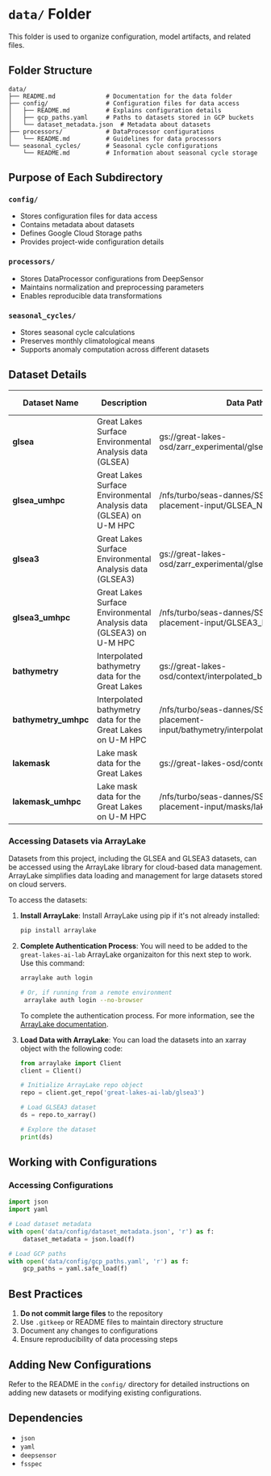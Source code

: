 # `data/` Folder

This folder is used to organize configuration, model artifacts, and related files.

## Folder Structure

```plaintext
data/
├── README.md              # Documentation for the data folder
├── config/                # Configuration files for data access
│   ├── README.md          # Explains configuration details
│   ├── gcp_paths.yaml     # Paths to datasets stored in GCP buckets
│   └── dataset_metadata.json  # Metadata about datasets
├── processors/            # DataProcessor configurations
│   └── README.md          # Guidelines for data processors
└── seasonal_cycles/       # Seasonal cycle configurations
    └── README.md          # Information about seasonal cycle storage
```

## Purpose of Each Subdirectory

### `config/`
- Stores configuration files for data access
- Contains metadata about datasets
- Defines Google Cloud Storage paths
- Provides project-wide configuration details

### `processors/`
- Stores DataProcessor configurations from DeepSensor
- Maintains normalization and preprocessing parameters
- Enables reproducible data transformations

### `seasonal_cycles/`
- Stores seasonal cycle calculations
- Preserves monthly climatological means
- Supports anomaly computation across different datasets

## Dataset Details

| **Dataset Name**     | **Description**                                              | **Data Path**                                                       | **Format** | **Consolidated** | **Variables**                            | **Time Range**           |
|----------------------|--------------------------------------------------------------|--------------------------------------------------------------------|------------|------------------|------------------------------------------|--------------------------|
| **glsea**            | Great Lakes Surface Environmental Analysis data (GLSEA)      | gs://great-lakes-osd/zarr_experimental/glsea                        | zarr       | No               | sst, lat, lon, time, crs                 | 1995-01-01 to 2023-12-31 |
| **glsea_umhpc**      | Great Lakes Surface Environmental Analysis data (GLSEA) on U-M HPC | /nfs/turbo/seas-dannes/SST-sensor-placement-input/GLSEA_NETCDF       | netcdf     | No               | sst, lat, lon, time, crs                 | 1995-01-01 to 2023-12-31 |
| **glsea3**           | Great Lakes Surface Environmental Analysis data (GLSEA3)     | gs://great-lakes-osd/zarr_experimental/glsea3                       | zarr       | No               | sst, lat, lon, time, crs                 | 2006-01-01 to 2023-12-31 |
| **glsea3_umhpc**     | Great Lakes Surface Environmental Analysis data (GLSEA3) on U-M HPC | /nfs/turbo/seas-dannes/SST-sensor-placement-input/GLSEA3_NETCDF      | netcdf     | No               | sst, lat, lon, time, crs                 | 2006-01-01 to 2023-12-31 |
| **bathymetry**       | Interpolated bathymetry data for the Great Lakes             | gs://great-lakes-osd/context/interpolated_bathymetry.nc             | netcdf     | N/A              | N/A                                      | N/A                      |
| **bathymetry_umhpc** | Interpolated bathymetry data for the Great Lakes on U-M HPC     | /nfs/turbo/seas-dannes/SST-sensor-placement-input/bathymetry/interpolated_bathymetry.nc | netcdf     | N/A              | N/A                                      | N/A                      |
| **lakemask**         | Lake mask data for the Great Lakes                          | gs://great-lakes-osd/context/lakemask.nc                            | netcdf     | N/A              | N/A                                      | N/A                      |
| **lakemask_umhpc**   | Lake mask data for the Great Lakes on U-M HPC                  | /nfs/turbo/seas-dannes/SST-sensor-placement-input/masks/lakemask.nc | netcdf     | N/A              | N/A                                      | N/A                      |

### Accessing Datasets via ArrayLake

Datasets from this project, including the GLSEA and GLSEA3 datasets, can be accessed using the ArrayLake library for cloud-based data management. ArrayLake simplifies data loading and management for large datasets stored on cloud servers. 

To access the datasets:

1. **Install ArrayLake**:
   Install ArrayLake using pip if it's not already installed:

   ```bash
   pip install arraylake
   ```
2. **Complete Authentication Process**:
   You will need to be added to the `great-lakes-ai-lab` ArrayLake organizaiton for this next step to work. Use this command:
   ```bash
   arraylake auth login

   # Or, if running from a remote environment
    arraylake auth login --no-browser
   ```
   To complete the authentication process. For more information, see the [ArrayLake documentation](https://docs.earthmover.io/).

3. **Load Data with ArrayLake**: 
   You can load the datasets into an xarray object with the following code:
    ```python
    from arraylake import Client
    client = Client()

    # Initialize ArrayLake repo object
    repo = client.get_repo('great-lakes-ai-lab/glsea3')

    # Load GLSEA3 dataset
    ds = repo.to_xarray()

    # Explore the dataset
    print(ds)
    ```

## Working with Configurations

### Accessing Configurations

```python
import json
import yaml

# Load dataset metadata
with open('data/config/dataset_metadata.json', 'r') as f:
    dataset_metadata = json.load(f)

# Load GCP paths
with open('data/config/gcp_paths.yaml', 'r') as f:
    gcp_paths = yaml.safe_load(f)
```

## Best Practices

1. **Do not commit large files** to the repository
2. Use `.gitkeep` or README files to maintain directory structure
3. Document any changes to configurations
4. Ensure reproducibility of data processing steps

## Adding New Configurations

Refer to the README in the `config/` directory for detailed instructions on adding new datasets or modifying existing configurations.

## Dependencies

- `json`
- `yaml`
- `deepsensor`
- `fsspec`
